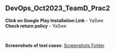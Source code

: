 ## DevOps_Oct2023_TeamD_Prac2

**Click on Google Play Installation Link** - YaSwe <br>
**Check return policy** - YaSwe

<br>

**Screenshots of test cases**: [Screenshots Folder](./Screenshots)
